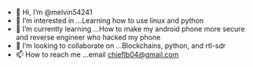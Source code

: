 - 👋 Hi, I’m @melvin54241
- 👀 I’m interested in ...Learning how to use linux and python  
- 🌱 I’m currently learning ...How to make my android phone more secure and reverse engineer who hacked my phone  
- 💞️ I’m looking to collaborate on ...Blockchains, python, and rtl-sdr
- 📫 How to reach me ...email chieflb04@gmail.com

<!---
melvin54241/melvin54241 is a ✨ special ✨ repository because its `README.md` (this file) appears on your GitHub profile.
You can click the Preview link to take a look at your changes.
--->
